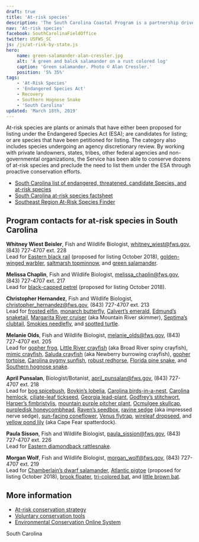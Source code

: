 ```yaml
---
draft: true
title: 'At-risk species'
description: 'The South Carolina Coastal Program is a partnership driven program that conserves and protects natural habitat for federally listed species by providing technical and financial assistance for numerous public and private partners.  The South Carolina Coastal Program is focused on the coastal plain of South Carolina and a portion of Georgia and works in a variety of habitats, including wetlands, uplands, estuaries, and beaches.'
nav: 'At-risk species'
facebook: SouthCarolinaFieldOffice
twitter: USFWS_SC
js: /js/at-risk-by-state.js
hero:
    name: green-salamander-alan-cressler.jpg
    alt: 'A green and balck salamander on a rust colored log'
    caption: 'Green salamander. Photo © Alan Cressler.'
    position: '5% 35%'
tags:
    - 'At-Risk Species'
    - 'Endangered Species Act'
    - Recovery
    - Southern Hognose Snake
    - 'South Carolina'
updated: 'March 18th, 2019'
---
```


At-risk species are plants or animals that have either been proposed for listing under the Endangered Species Act (ESA); are candidates for listing; or are species that have been petitioned for listing. The category also includes species undergoing an agency discretionary review. By working with private landowners, states, tribes, other federal agencies and non-governmental organizations, the Service has been able to conserve dozens of at-risk species and preclude the need to list them under the ESA through proactive conservation efforts.

- [South Carolina list of endangered, threatened, candidate Species, and at-risk species](/charleston/endangered-species)
- [South Carolina at-risk species factsheet](/pdf/fact-sheet/south-carolina-esfo-at-risk-species.pdf)
- [Southeast Region At-Risk Species Finder](/finder/#/species/list)

<ul class="at-risk-species fade-list"></ul>

## Program contacts for at-risk species in South Carolina

**Whitney Wiest Beisler**, Fish and Wildlife Biologist, [whitney_wiest@fws.gov](mailto:whitney_wiest@fws.gov), (843) 727-4707 ext. 228  
Lead for [Eastern black rail](/wildlife/birds/eastern-black-rail) (proposed for listing October 2018), [golden-winged warbler](/pdf/fact-sheet/golden-winged-warbler.pdf), [saltmarsh topminnow](https://ecos.fws.gov/ecp0/profile/speciesProfile?sId=9719), and [green salamander](/pdf/fact-sheet/green-salamander.pdf).

**Melissa Chaplin**, Fish and Wildlife Biologist, [melissa_chaplin@fws.gov](mailto:melissa_chaplin@fws.gov), (843) 727-4707 ext. 217  
Lead for [black-capped petrel](/wildlife/birds/black-capped-petrel) (proposed for listing October 2018).

**Christopher Hernandez**, Fish and Wildlife Biologist, [christopher_hernandez@fws.gov](mailto:christopher_hernandez@fws.gov), (843) 727-4707 ext. 213  
Lead for [frosted elfin](/pdf/fact-sheet/frosted-elfin.pdf), [monarch butterfly](/pdf/fact-sheet/monarch-butterfly.pdf), [Calvert’s emerald](/pdf/fact-sheet/calverts-emerald.pdf), [Edmund’s snaketail](/pdf/fact-sheet/edmunds-snaketail.pdf), [Margarita River cruiser](/pdf/fact-sheet/margarita-river-cruiser.pdf) (aka Mountain River skimmer), [Septima’s clubtail](/pdf/fact-sheet/septimas-clubtail.pdf), [Smokies needlefly](/pdf/fact-sheet/smokies-needlefly.pdf), and [spotted turtle](/pdf/fact-sheet/spotted-turtle.pdf).

**Melanie Olds**, Fish and Wildlife Biologist, [melanie_olds@fws.gov](mailto:melanie_olds@fws.gov), (843) 727-4707 ext. 205  
Lead for [gopher frog](/pdf/fact-sheet/sc-gopher-frog.pdf), [Little River crayfish](/pdf/fact-sheet/little-river-crayfish.pdf) (aka Broad River spiny crayfish), [mimic crayfish](/pdf/fact-sheet/mimic-crayfish.pdf), [Saluda crayfish](/pdf/fact-sheet/saluda-crayfish.pdf) (aka Newberry burrowing crayfish), [gopher tortoise](https://ecos.fws.gov/ecp0/profile/speciesProfile?spcode=C044), [Carolina pygmy sunfish](/pdf/fact-sheet/carolina-pygmy-sunfish.pdf), [robust redhorse](/pdf/fact-sheet/robust-redhorse.pdf), [Florida pine snake](/pdf/fact-sheet/florida-pine-snake.pdf), and [Southern hognose snake](/pdf/fact-sheet/southern-hognose-snake.pdf).

**April Punsalan**, Biologist/Botanist, [april_punsalan@fws.gov](mailto:april_punsalan@fws.gov), (843) 727-4707 ext. 218  
Lead for [bog spicebush](/pdf/fact-sheet/bog-spicebush.pdf), [Boykin’s lobelia](/pdf/fact-sheet/boykins-lobelia.pdf), [Carolina birds-in-a-nest](/pdf/fact-sheet/carolina-birds-in-a-nest.pdf), [Carolina hemlock](/pdf/fact-sheet/carolina-hemlock.pdf), [ciliate-leaf tickseed](/pdf/fact-sheet/ciliate-leaf-tickseed.pdf), [Georgia lead-plant](/pdf/fact-sheet/georgia-lead-plant.pdf), [Godfrey’s stitchwort](/pdf/fact-sheet/godfreys-stitchwort.pdf), [Harper’s fimbristylis](/pdf/fact-sheet/harpers-fimbristylis.pdf), [mountain purple pitcher plant](/pdf/fact-sheet/mountain-purple-pitcher-plant.pdf), [Ocmulgee skullcap](/pdf/fact-sheet/ocmulgee-skullcap.pdf), [purpledisk honeycombhead](/pdf/fact-sheet/purpledisk-honeycombhead.pdf), [Raven’s seedbox](/pdf/fact-sheet/ravens-seedbox.pdf), [ravine sedge](/pdf/fact-sheet/impressed-nerve-sedge.pdf) (aka impressed nerve sedge), [sun-facing coneflower](/pdf/fact-sheet/sun-facing-coneflower.pdf), [Venus flytrap](/wildlife/plants/venus-flytrap), [wireleaf dropseed](/pdf/fact-sheet/wireleaf-dropseed.pdf), and [yellow pond lily](/pdf/fact-sheet/yellow-pond-lily.pdf) (aka Cape Fear spatterdock).

**Paula Sisson**, Fish and Wildlife Biologist, [paula_sission@fws.gov](mailto:paula_sission@fws.gov), (843) 727-4707 ext. 226  
Lead for [Eastern diamondback rattlesnake](/pdf/fact-sheet/eastern-diamondback-rattlesnake.pdf).

**Morgan Wolf**, Fish and Wildlife Biologist, [morgan_wolf@fws.gov](mailto:morgan_wolf@fws.gov), (843) 727-4707 ext. 219  
Lead for [Chamberlain’s dwarf salamander](/pdf/fact-sheet/chamberlains-dwarf-salamander.pdf), [Atlantic pigtoe](/wildlife/mussels/atlantic-pigtoe) (proposed for listing October 2018), [brook floater](/pdf/fact-sheet/brook-floater.pdf), [tri-colored bat](/pdf/fact-sheet/tri-colored-bat.pdf), and [little brown bat](https://ecos.fws.gov/ecp0/profile/speciesProfile?sId=9051).

## More information

- [At-risk conservation strategy](/pdf/fact-sheet/at-risk-species-overview.pdf)
- [Voluntary conservation tools](/endangered-species-act/voluntary-conservation-tools/)
- [Environmental Conservation Online System](https://ecos.fws.gov/ecp/)

<span class="state-name">South Carolina</span>
